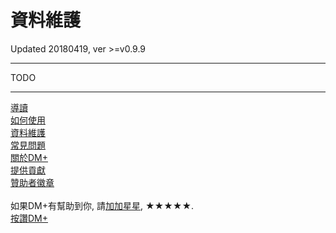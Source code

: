# 資料維護
Updated 20180419, ver >=v0.9.9

---
TODO


---
[導讀](../guide.md)<br/>
[如何使用](how2use.md)<br/>
[資料維護](data_maintenance.md)<br/>
[常見問題](faq.md)<br/>
[關於DM+](about.md)<br/>
[提供貢獻](contribution.md)<br/>
[贊助者徽章](sponsor_badge.md)<br/>
<br/>
如果DM+有幫助到你, 請[加加星星](https://play.google.com/store/apps/details?id=com.colaorange.dailymoney), ★★★★★.<br/>
[按讚DM+](https://www.facebook.com/co.daily.money)